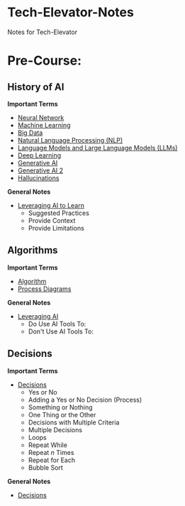 # Tech-Elevator-Notes
Notes for Tech-Elevator

# Pre-Course:

## History of AI

**Important Terms**

- [Neural Network](Pre-Course/History_of_AI/Important_Terms.md)
- [Machine Learning](Pre-Course/History_of_AI/Important_Terms.md)
- [Big Data](Pre-Course/History_of_AI/Important_Terms.md)
- [Natural Language Processing (NLP)](Pre-Course/History_of_AI/Important_Terms.md)
- [Language Models and Large Language Models (LLMs)](Pre-Course/History_of_AI/Important_Terms.md)
- [Deep Learning](Pre-Course/History_of_AI/Important_Terms.md)
- [Generative AI](Pre-Course/History_of_AI/Important_Terms.md)
- [Generative AI 2](Pre-Course/History_of_AI/Important_Terms.md)
- [Hallucinations](Pre-Course/History_of_AI/Important_Terms.md)

**General Notes**
- [Leveraging AI to Learn](Pre-Course/History_of_AI/General_Notes.md)
    - Suggested Practices
    - Provide Context
    - Provide Limitations

## Algorithms

**Important Terms**

- [Algorithm](Pre-Course/Algorithms/Important_Terms.md)
- [Process Diagrams](Pre-Course/Algorithms/Important-Terms.md)

**General Notes**
- [Leveraging AI](Pre-Course/Algorithms/General_Notes.md)
    - Do Use AI Tools To:
    - Don't Use AI Tools To:

## Decisions

**Important Terms**

- [Decisions](Pre-Course/Decisions/Important_Terms.md)
    - Yes or No
    - Adding a Yes or No Decision (Process)
    - Something or Nothing
    - One Thing or the Other
    - Decisions with Multiple Criteria
    - Multiple Decisions
    - Loops
    - Repeat While
    - Repeat *n* Times
    - Repeat for Each
    - Bubble Sort

**General Notes**

- [Decisions](Pre-Course/Decisions/General_Notes.md)
